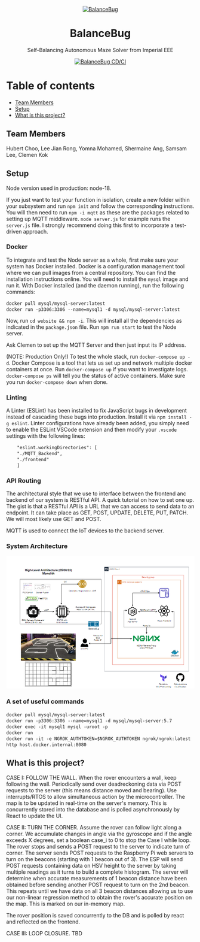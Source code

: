 <p align="center">
  <a href="http://intranet.ee.ic.ac.uk/electricalengineering/eecourses_t4/course_content.asp?c=ELEC50003&s=I2#start">
    <img
      alt="BalanceBug"
      src=![istockphoto-470365028-612x612-removebg-preview](https://github.com/clemenkok/BalanceBug/assets/68755138/e69133b5-43e1-414c-af10-5f2febbfa0aa)
      width="300"
    />
  </a>
</p>


<div align="center">
  <h1>BalanceBug</h1>
  
<p>
  Self-Balancing Autonomous Maze Solver from Imperial EEE
</p>

[![BalanceBug CD/CI](https://github.com/clemenkok/BalanceBug/actions/workflows/build_test_deploy.yml/badge.svg)](https://github.com/clemenkok/BalanceBug/actions/workflows/build_test_deploy.yml)
  
</div>

# Table of contents

* [Team Members](#team-members)
* [Setup](#setup)
* [What is this project?](#what-is-this-project)


## Team Members

Hubert Choo, Lee Jian Rong, Yomna Mohamed, Shermaine Ang, Samsam Lee, Clemen Kok

## Setup

Node version used in production: node-18. 

If you just want to test your function in isolation, create a new folder within your subsystem and run `npm init` and follow the corresponding instructions. You will then need to run `npm -i mqtt` as these are the packages related to setting up MQTT middleware. `node server.js` for example runs the `server.js` file. I strongly recommend doing this first to incorporate a test-driven approach.

### Docker

To integrate and test the Node server as a whole, first make sure your system has Docker installed. Docker is a configuration management tool where we can pull images from a central repository. You can find the installation instructions online. You will need to install the `mysql` image and run it. With Docker installed (and the daemon running), run the following commands:

```
docker pull mysql/mysql-server:latest
docker run -p3306:3306 --name=mysql1 -d mysql/mysql-server:latest
```

Now, run `cd website && npm -i`. This will install all the dependencies as indicated in the `package.json` file. Run `npm run start` to test the Node server.  

Ask Clemen to set up the MQTT Server and then just input its IP address.   

(NOTE: Production Only!) To test the whole stack, run `docker-compose up -d`. Docker Compose is a tool that lets us set up and network multiple docker containers at once. Run `docker-compose up` if you want to investigate logs. `docker-compose ps` will tell you the status of active containers. Make sure you run `docker-compose down` when done.  

### Linting

A Linter (ESLint) has been installed to fix JavaScript bugs in development instead of cascading these bugs into production. Install it via `npm install -g eslint`. Linter configurations have already been added, you simply need to enable the ESLint VSCode extension and then modify your `.vscode` settings with the following lines:

```
    "eslint.workingDirectories": [
    "./MQTT_Backend", 
    "./frontend"
    ]
```

### API Routing

The architectural style that we use to interface between the frontend anc backend of our system is RESTful API. A quick tutorial on how to set one up. The gist is that a RESTful API is a URL that we can access to send data to an endpoint. It can take place as GET, POST, UPDATE, DELETE, PUT, PATCH. We will most likely use GET and POST.  

MQTT is used to connect the IoT devices to the backend server.  

### System Architecture

![arch2](img/arch2.png)

### A set of useful commands

```
docker pull mysql/mysql-server:latest
docker run -p3306:3306 --name=mysql1 -d mysql/mysql-server:5.7
docker exec -it mysql1 mysql -uroot -p
docker run
docker run -it -e NGROK_AUTHTOKEN=$NGROK_AUTHTOKEN ngrok/ngrok:latest http host.docker.internal:8080
```

## What is this project? 

CASE I: FOLLOW THE WALL. When the rover encounters a wall, keep following the wall. Periodically send over deadreckoning data via POST requests to the server (this means distance moved and bearing). Use interrupts/RTOS to allow simultaneous action by the microcontroller. The map is to be updated in real-time on the server's memory. This is concurrently stored into the database and is polled asynchronously by React to update the UI.  

CASE II: TURN THE CORNER. Assume the rover can follow light along a corner. We accumulate changes in angle via the gyroscope and if the angle exceeds X degrees, set a boolean case_i to 0 to stop the Case I while loop. The rover stops and sends a POST request to the server to indicate turn of corner. The server sends POST requests to the Raspberry Pi web servers to turn on the beacons (starting with 1 beacon out of 3). The ESP will send POST requests containing data on HSV height to the server by taking multiple readings as it turns to build a complete histogram. The server will determine when accurate measurements of 1 beacon distance have been obtained before sending another POST request to turn on the 2nd beacon. This repeats until we have data on all 3 beacon distances allowing us to use our non-linear regression method to obtain the rover's accurate position on the map. This is marked on our in-memory map.  

The rover position is saved concurrently to the DB and is polled by react and reflected on the frontend.  

CASE III: LOOP CLOSURE. TBD  

